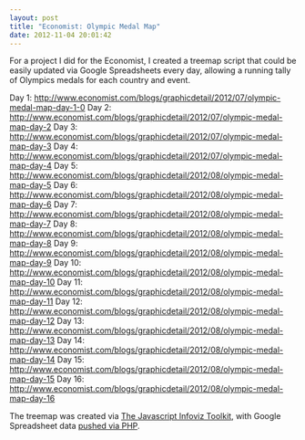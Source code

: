 ```yaml
---
layout: post
title: "Economist: Olympic Medal Map"
date: 2012-11-04 20:01:42
---
```


For a project I did for the Economist, I created a treemap script that could be easily updated via Google Spreadsheets every day, allowing a running tally of Olympics medals for each country and event.

Day 1: http://www.economist.com/blogs/graphicdetail/2012/07/olympic-medal-map-day-1-0
Day 2: http://www.economist.com/blogs/graphicdetail/2012/07/olympic-medal-map-day-2
Day 3: http://www.economist.com/blogs/graphicdetail/2012/07/olympic-medal-map-day-3
Day 4: http://www.economist.com/blogs/graphicdetail/2012/07/olympic-medal-map-day-4
Day 5: http://www.economist.com/blogs/graphicdetail/2012/08/olympic-medal-map-day-5
Day 6: http://www.economist.com/blogs/graphicdetail/2012/08/olympic-medal-map-day-6
Day 7: http://www.economist.com/blogs/graphicdetail/2012/08/olympic-medal-map-day-7
Day 8: http://www.economist.com/blogs/graphicdetail/2012/08/olympic-medal-map-day-8
Day 9: http://www.economist.com/blogs/graphicdetail/2012/08/olympic-medal-map-day-9
Day 10: http://www.economist.com/blogs/graphicdetail/2012/08/olympic-medal-map-day-10
Day 11: http://www.economist.com/blogs/graphicdetail/2012/08/olympic-medal-map-day-11
Day 12: http://www.economist.com/blogs/graphicdetail/2012/08/olympic-medal-map-day-12
Day 13: http://www.economist.com/blogs/graphicdetail/2012/08/olympic-medal-map-day-13
Day 14: http://www.economist.com/blogs/graphicdetail/2012/08/olympic-medal-map-day-14
Day 15: http://www.economist.com/blogs/graphicdetail/2012/08/olympic-medal-map-day-15
Day 16: http://www.economist.com/blogs/graphicdetail/2012/08/olympic-medal-map-day-16

The treemap was created via [The Javascript Infoviz Toolkit](http://thejit.org/), with Google Spreadsheet data [pushed via PHP](http://www.ravelrumba.com/blog/json-google-spreadsheets/).